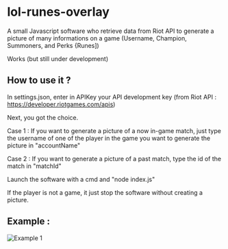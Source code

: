 # lol-runes-overlay
A small Javascript software who retrieve data from Riot API to generate a picture of many informations on a game (Username, Champion, Summoners, and Perks {Runes])

Works (but still under development)

How to use it ?
---

In settings.json, enter in APIKey your API development key (from Riot API : https://developer.riotgames.com/apis)

Next, you got the choice.

Case 1 : If you want to generate a picture of a now in-game match, just type the username of one of the player in the game you want to generate the picture in "accountName"

Case 2 : If you want to generate a picture of a past match, type the id of the match in "matchId"

Launch the software with a cmd and "node index.js"

If the player is not a game, it just stop the software without creating a picture.

Example :
---
![Example 1](https://github.com/Kla35/lol-runes-overlay/blob/master/picture_example.png)
